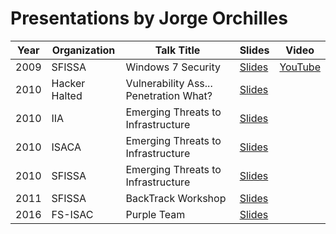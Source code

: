 # Presentations by Jorge Orchilles

| Year | Organization | Talk Title | Slides | Video |
| --- | --- | ----------- | --- | --- |
| 2009 | SFISSA | Windows 7 Security | [Slides](https://github.com/jorgeorchilles/presentations/tree/main/2009-SFISSA) | [YouTube](https://www.youtube.com/watch?v=PwNvzKrcaQg&list=PLfgStsuvpUpqZx-tt6ZYLtcUdEsaQ9emL) |
| 2010 | Hacker Halted | Vulnerability Ass... Penetration What? | [Slides](https://github.com/jorgeorchilles/presentations/tree/main/2010-HackerHalted) |  |
| 2010 | IIA | Emerging Threats to Infrastructure | [Slides](https://github.com/jorgeorchilles/presentations/tree/main/2010-IIA) |  |
| 2010 | ISACA | Emerging Threats to Infrastructure | [Slides](https://github.com/jorgeorchilles/presentations/tree/main/2010-ISACA) |  |
| 2010 | SFISSA | Emerging Threats to Infrastructure | [Slides](https://github.com/jorgeorchilles/presentations/tree/main/2010-SFISSA) |  |
| 2011 | SFISSA | BackTrack Workshop | [Slides](https://github.com/jorgeorchilles/presentations/tree/main/2011-SFISSA) |  |
| 2016 | FS-ISAC | Purple Team | [Slides](https://github.com/jorgeorchilles/presentations/tree/main/2016-FS-ISAC) |  |